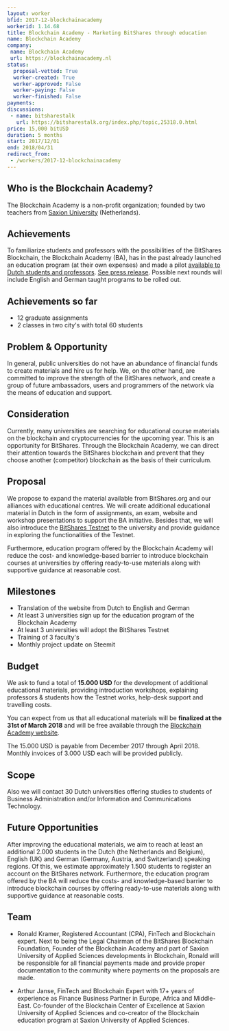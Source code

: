 ```yaml
---
layout: worker
bfid: 2017-12-blockchainacademy
workerid: 1.14.68
title: Blockchain Academy - Marketing BitShares through education 
name: Blockchain Academy
company:
 name: Blockchain Academy
 url: https://blockchainacademy.nl
status:
  proposal-vetted: True
  worker-created: True
  worker-approved: False
  worker-paying: False
  worker-finished: False
payments:
discussions:
 - name: bitsharestalk
   url: https://bitsharestalk.org/index.php/topic,25318.0.html
price: 15,000 bitUSD
duration: 5 months
start: 2017/12/01
end: 2018/04/31
redirect_from: 
 - /workers/2017-12-blockchainacademy
---
```


## Who is the Blockchain Academy?
The Blockchain Academy is a non-profit organization; founded by two
teachers from [Saxion University](https://www.saxion.edu) (Netherlands).

## Achievements
To familiarize students and professors with the possibilities of the
BitShares Blockchain, the Blockchain Academy (BA), has in the past
already launched an education program (at their own expenses) and made a
pilot [available to Dutch students and
professors](https://blockchainacademy.nl/). [See press
release](https://steemit.com/bitshares/@bitshares.fdn/we-launch-the-blockchain-academy).
Possible next rounds will include English and German taught programs to
be rolled out.

## Achievements so far
* 12 graduate assignments
* 2 classes in two city's with total 60 students

## Problem & Opportunity
In general, public universities do not have an abundance of financial
funds to create materials and hire us for help. We, on the other hand,
are committed to improve the strength of the BitShares network, and
create a group of future ambassadors, users and programmers of the
network via the means of education and support.

## Consideration
Currently, many universities are searching for educational course
materials on the blockchain and cryptocurrencies for the upcoming year.
This is an opportunity for BitShares. Through the Blockchain Academy,
we can direct their attention towards the BitShares blockchain and
prevent that they choose another (competitor) blockchain as the basis of
their curriculum. 

## Proposal
We propose to expand the material available from BitShares.org and our
alliances with educational centres. We will create additional
educational material in Dutch in the form of assignments, an exam,
website and workshop presentations to support the BA initiative. Besides
that, we will also introduce the [BitShares
Testnet](https://testnet.bitshares.eu/) to the university and provide
guidance in exploring the functionalities of the Testnet.

Furthermore, education program offered by the Blockchain Academy will
reduce the cost- and knowledge-based barrier to introduce blockchain
courses at universities by offering ready-to-use materials along with
supportive guidance at reasonable cost. 

## Milestones
* Translation of the website from Dutch to English and German
* At least 3 universities sign up for the education program of the Blockchain Academy
* At least 3 universities will adopt the BitShares Testnet
* Training of 3 faculty's
* Monthly project update on Steemit

## Budget 
We ask to fund a total of **15.000 USD** for the development of
additional educational materials, providing introduction workshops,
explaining professors & students how the Testnet works, help-desk
support and travelling costs.

You can expect from us that all educational materials will be
**finalized at the 31st of March 2018** and will be free available
through the [Blockchain Academy website](https://blockchainacademy.nl/). 

The 15.000 USD is payable from December 2017 through April 2018. Monthly
invoices of 3.000 USD each will be provided publicly.   

## Scope
Also we will contact 30 Dutch universities offering studies to students
of Business Administration and/or Information and Communications
Technology.

## Future Opportunities
After improving the educational materials, we aim to reach at least an
additional 2.000 students in the Dutch (the Netherlands and Belgium),
English (UK) and German (Germany, Austria, and Switzerland) speaking
regions. Of this, we estimate approximately 1.500 students to register
an account on the BitShares network. Furthermore, the education program
offered by the BA will reduce the costs- and knowledge-based barrier to
introduce blockchain courses by offering ready-to-use materials along
with supportive guidance at reasonable costs.

## Team
* Ronald Kramer, Registered Accountant (CPA), FinTech and Blockchain
  expert. Next to being the Legal Chairman of the BitShares Blockchain
  Foundation, Founder of the Blockchain Academy and part of Saxion
  University of Applied Sciences developments in Blockchain, Ronald will
  be responsible for all financial payments made and provide proper
  documentation to the community where payments on the proposals are
  made.  

* Arthur Janse, FinTech and Blockchain Expert with 17+ years of
  experience as Finance Business Partner in Europe, Africa and
  Middle-East. Co-founder of the Blockchain Center of Excellence at Saxion
  University of Applied Sciences and co-creator of the Blockchain
  education program at Saxion University of Applied Sciences.
